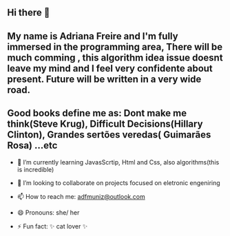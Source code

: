 ## Hi there 👋
## My name is Adriana Freire and I'm fully immersed in the programming area, There will be much comming , this algorithm idea issue doesnt leave my mind and I feel very confidente about present. Future will be written in a very wide road. 
## Good books define me as: Dont make me think(Steve Krug), Difficult Decisions(Hillary Clinton), Grandes sertões veredas( Guimarães Rosa) ...etc

 

- 🌱 I’m currently learning JavasScrtip, Html and Css, also algorithms(this is incredible)
- 👯 I’m looking to collaborate on projects focused on eletronic engeniring
  
- 📫 How to reach me: adfmuniz@outlook.com
- 😄 Pronouns: she/ her
- ⚡ Fun fact: ✨ cat lover ✨
  
